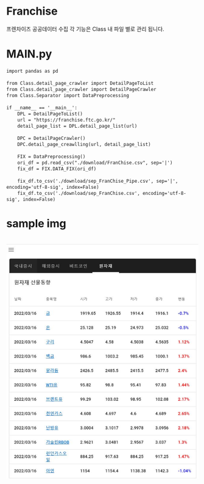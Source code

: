 # Franchise
프렌차이즈 공공데이터 수집
각 기능은 Class 내 파일 별로 관리 됩니다.

# MAIN.py
```
import pandas as pd

from Class.detail_page_crawler import DetailPageToList
from Class.detail_page_crawler import DetailPageCrawler
from Class.Separator import DataPreprocessing

if __name__ == '__main__':
    DPL = DetailPageToList()
    url = "https://franchise.ftc.go.kr/"
    detail_page_list = DPL.detail_page_list(url)

    DPC = DetailPageCrawler()
    DPC.detail_page_creawlling(url, detail_page_list)

    FIX = DataPreprocessing()
    ori_df = pd.read_csv("./download/FranChise.csv", sep='|')
    fix_df = FIX.DATA_FIX(ori_df)

    fix_df.to_csv('./download/sep_FranChise_Pipe.csv', sep='|', encoding='utf-8-sig', index=False)
    fix_df.to_csv('./download/sep_FranChise.csv', encoding='utf-8-sig', index=False)
```

# sample img
<br>
<img src="https://github.com/hellomungi/Invesing_futures/blob/main/img/investing_futures.JPG?raw=true" />
